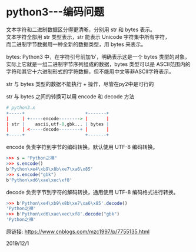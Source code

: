 # python3---编码问题

文本字符和二进制数据区分得更清晰，分别用 str 和 bytes 表示。  
文本字符全部用 str 类型表示，str 能表示 Unicode 字符集中所有字符，  
而二进制字节数据用一种全新的数据类型，用 bytes 来表示。  

bytes: Python3 中，在字符引号前加‘b’，明确表示这是一个 bytes 类型的对象，实际上它就是一组二进制字节序列组成的数据，bytes 类型可以是 ASCII范围内的字符和其它十六进制形式的字符数据，但不能用中文等非ASCII字符表示。  

str 与 bytes 类型的数据不能执行 + 操作，尽管在py2中是可行的  

str 与 bytes 之间的转换可以用 encode 和 decode 方法  
```r
# python3.x
+-----+                       +-------+
|     | +-----encode--------> |       |
| str |    ascii,utf-8,gbk... | bytes |
|     | <-----decode--------+ |       |
+-----+                       +-------+
```

encode 负责字符到字节的编码转换。默认使用 UTF-8 编码转换。  
```r
>>> s = "Python之禅"
>>> s.encode()
b'Python\xe4\xb9\x8b\xe7\xa6\x85'
>>> s.encode("gbk")
b'Python\xd6\xae\xec\xf8'
```
decode 负责字节到字符的解码转换，通用使用 UTF-8 编码格式进行转换。  
```r
>>> b'Python\xe4\xb9\x8b\xe7\xa6\x85'.decode()
'Python之禅'
>>> b'Python\xd6\xae\xec\xf8'.decode("gbk")
'Python之禅'
```

原链接: https://www.cnblogs.com/mzc1997/p/7755135.html  


2019/12/1  
